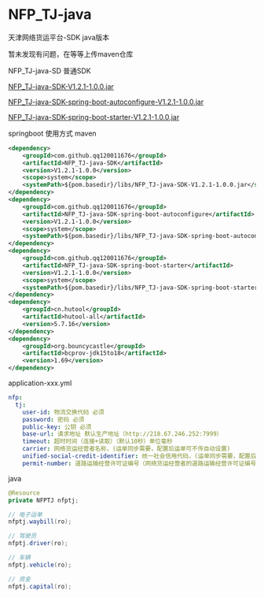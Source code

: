 # NFP_TJ-java

天津网络货运平台-SDK java版本

暂未发现有问题，在等等上传maven仓库

NFP_TJ-java-SD 普通SDK

[NFP_TJ-java-SDK-V1.2.1-1.0.0.jar](https://github.com/120011676/NFP_TJ-java/releases#:~:text=NFP_TJ%2Djava%2DSDK%2DV1.2.1%2D1.0.0.jar)

[NFP_TJ-java-SDK-spring-boot-autoconfigure-V1.2.1-1.0.0.jar](https://github.com/120011676/NFP_TJ-java/releases#:~:text=NFP_TJ%2Djava%2DSDK%2Dspring%2Dboot%2Dautoconfigure%2DV1.2.1%2D1.0.0.jar)

[NFP_TJ-java-SDK-spring-boot-starter-V1.2.1-1.0.0.jar](https://github.com/120011676/NFP_TJ-java/releases#:~:text=NFP_TJ%2Djava%2DSDK%2Dspring%2Dboot%2Dstarter%2DV1.2.1%2D1.0.0.jar)

springboot 使用方式
maven

```xml
<dependency>
    <groupId>com.github.qq120011676</groupId>
    <artifactId>NFP_TJ-java-SDK</artifactId>
    <version>V1.2.1-1.0.0</version>
    <scope>system</scope>
    <systemPath>${pom.basedir}/libs/NFP_TJ-java-SDK-V1.2.1-1.0.0.jar</systemPath>
</dependency>
<dependency>
    <groupId>com.github.qq120011676</groupId>
    <artifactId>NFP_TJ-java-SDK-spring-boot-autoconfigure</artifactId>
    <version>V1.2.1-1.0.0</version>
    <scope>system</scope>
    <systemPath>${pom.basedir}/libs/NFP_TJ-java-SDK-spring-boot-autoconfigure-V1.2.1-1.0.0.jar</systemPath>
</dependency>
<dependency>
    <groupId>com.github.qq120011676</groupId>
    <artifactId>NFP_TJ-java-SDK-spring-boot-starter</artifactId>
    <version>V1.2.1-1.0.0</version>
    <scope>system</scope>
    <systemPath>${pom.basedir}/libs/NFP_TJ-java-SDK-spring-boot-starter-V1.2.1-1.0.0.jar</systemPath>
</dependency>
<dependency>
    <groupId>cn.hutool</groupId>
    <artifactId>hutool-all</artifactId>
    <version>5.7.16</version>
</dependency>
<dependency>
    <groupId>org.bouncycastle</groupId>
    <artifactId>bcprov-jdk15to18</artifactId>
    <version>1.69</version>
</dependency>
```
application-xxx.yml
```yaml
nfp:
  tj:
    user-id: 物流交换代码 必须
    password: 密码 必须
    public-key: 公钥 必须
    base-url: 请求地址 默认生产地址（http://218.67.246.252:7999）
    timeout: 超时时间（连接+读取）（默认10秒）单位毫秒
    carrier: 网络货运经营者名称，(运单同步需要，配置后运单可不传自动设置)
    unified-social-credit-identifier: 统一社会信用代码，(运单同步需要，配置后运单可不传自动设置)
    permit-number: 道路运输经营许可证编号（网络货运经营者的道路运输经营许可证编号。）(运单同步需要，配置后运单可不传自动设置)
```

java
```java
@Resource
private NFPTJ nfptj;

// 电子运单
nfptj.waybill(ro);

// 驾驶员
nfptj.driver(ro);

// 车辆
nfptj.vehicle(ro);

// 资金
nfptj.capital(ro);
```